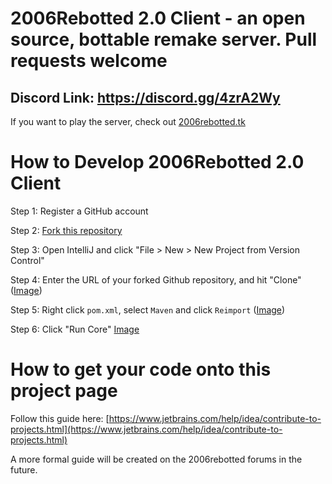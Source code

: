 # 2006Rebotted 2.0 Client - an open source, bottable remake server. Pull requests welcome

## Discord Link: https://discord.gg/4zrA2Wy

If you want to play the server, check out [2006rebotted.tk](https://2006rebotted.tk/)

# How to Develop 2006Rebotted 2.0 Client

Step 1: Register a GitHub account

Step 2: [Fork this repository](https://i.imgur.com/PoMTxZj.png)

Step 3: Open IntelliJ and click "File > New > New Project from Version Control"

Step 4: Enter the URL of your forked Github repository, and hit "Clone" ([Image](https://i.imgur.com/5dtyoZU.png))

Step 5: Right click `pom.xml`, select `Maven` and click `Reimport` ([Image](https://i.imgur.com/FhT025V.png))

Step 6: Click "Run Core" [Image](https://i.imgur.com/c8hxMx0.png)

# How to get your code onto this project page

Follow this guide here: [https://www.jetbrains.com/help/idea/contribute-to-projects.html](https://www.jetbrains.com/help/idea/contribute-to-projects.html)

A more formal guide will be created on the 2006rebotted forums in the future.
